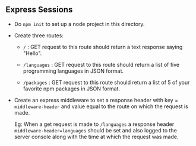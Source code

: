 ## Express Sessions

- Do `npm init` to set up a node project in this directory.

- Create three routes:

  - `/` : GET request to this route should return a text response saying "Hello".

  - `/languages` : GET request to this route should return a list of five programming languages in JSON format.

  - `/packages` : GET request to this route should return a list of 5 of your favorite npm packages in JSON format.

- Create an express middleware to set a response header with key =  `middleware-header` and value equal to the route on which the request is made.

  Eg: When a get request is made to `/languages` a response header `middleware-header=languages` should be set and also logged to the server console along with the time at which the request was made.
